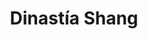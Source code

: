 ﻿---
title: "Dinastía Shang"
permalink: periodes_133.html
layout: periode
dataInici: -1766
dataFi: -1122
sidebar: periodes
pares:
  - id: 144
    title: "Dinastías Chinas"
    dataInici: "(-2070)"
    dataFi: "(420)"

fills:
  - id: 255
    title: "Batalla de Muye"
    dataInici: "(-1046)"

jocsPrincipals:
jocsEscenaris:
jocsEpoca:
jocsEpocaEscenaris:
---
